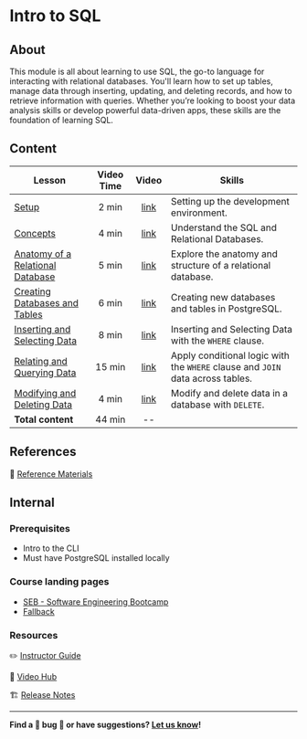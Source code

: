 <h1>
  <span class="prefix"></span>
  <span class="headline">Intro to SQL</span>
</h1>

## About

This module is all about learning to use SQL, the go-to language for interacting with relational databases. You'll learn how to set up tables, manage data through inserting, updating, and deleting records, and how to retrieve information with queries. Whether you’re looking to boost your data analysis skills or develop powerful data-driven apps, these skills are the foundation of learning SQL.

## Content

| Lesson | Video Time | Video | Skills |
| ------ | :--------: | :---: | ------ |
| [Setup](./setup/README.md)                                                       |  2 min | [link](https://generalassembly.wistia.com/medias/lxw848uqnc) | Setting up the development environment.                                        |
| [Concepts](./concepts/README.md)                                                 |  4 min | [link](https://generalassembly.wistia.com/medias/38ftlq30bj) | Understand the SQL and Relational Databases.                                   |
| [Anatomy of a Relational Database](./anatomy-of-a-relational-database/README.md) |  5 min | [link](https://generalassembly.wistia.com/medias/mzwbgkcb83) | Explore the anatomy and structure of a relational database.                    |
| [Creating Databases and Tables](./creating-databases-and-tables/README.md)       |  6 min | [link](https://generalassembly.wistia.com/medias/l28xe6uby7) | Creating new databases and tables in PostgreSQL.                               |
| [Inserting and Selecting Data](./inserting-and-selecting-data/README.md)         |  8 min | [link](https://generalassembly.wistia.com/medias/0dtm7o2rz0) | Inserting and Selecting Data with the `WHERE` clause.                          |
| [Relating and Querying Data](./relating-and-querying-data/README.md)             | 15 min | [link](https://generalassembly.wistia.com/medias/hvfn0mfiwb) | Apply conditional logic with the `WHERE` clause and `JOIN` data across tables. |
| [Modifying and Deleting Data](./modifying-and-deleting-data/README.md)           |  4 min | [link](https://generalassembly.wistia.com/medias/jh6ag99b81) | Modify and delete data in a database with `DELETE`.                            |
| **Total content**                                                                | 44 min | --                                                           |                                                                                |

## References

📖 [Reference Materials](./references/README.md)

## Internal

### Prerequisites

- Intro to the CLI
- Must have PostgreSQL installed locally

### Course landing pages

- [SEB - Software Engineering Bootcamp](https://pages.git.generalassemb.ly/modular-curriculum-all-courses/intro-to-sql/canvas-landing-pages/seb.html)
- [Fallback](https://pages.git.generalassemb.ly/modular-curriculum-all-courses/intro-to-sql/canvas-landing-pages/fallback.html)

### Resources

✏️ [Instructor Guide](./internal-resources/instructor-guide.md)

🎥 [Video Hub](./internal-resources/video-hub.md)

🏗️ [Release Notes](./internal-resources/release-notes.md)

---

**Find a 👾 bug 👾 or have suggestions? [Let us know](https://pages.git.generalassemb.ly/modular-curriculum-all-courses/universal-resources-internal/module-feedback.html)!**
